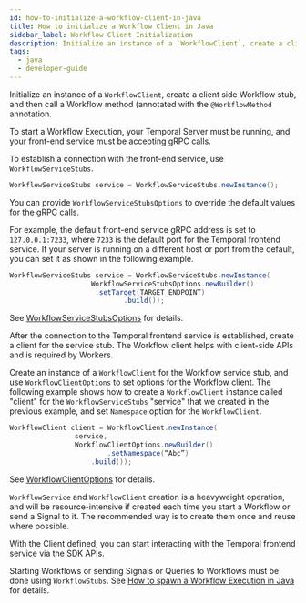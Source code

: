 ```yaml
---
id: how-to-initialize-a-workflow-client-in-java
title: How to initialize a Workflow Client in Java
sidebar_label: Workflow Client Initialization
description: Initialize an instance of a `WorkflowClient`, create a client side Workflow stub, and then call a Workflow method (annotated with the `@WorkflowMethod` annotation).
tags:
  - java
  - developer-guide
---
```


Initialize an instance of a `WorkflowClient`, create a client side Workflow stub, and then call a Workflow method (annotated with the `@WorkflowMethod` annotation.

To start a Workflow Execution, your Temporal Server must be running, and your front-end service must be accepting gRPC calls.

To establish a connection with the front-end service, use `WorkflowServiceStubs`.

```java
WorkflowServiceStubs service = WorkflowServiceStubs.newInstance();
```

You can provide `WorkflowServiceStubsOptions` to override the default values for the gRPC calls.

For example, the default front-end service gRPC address is set to `127.0.0.1:7233`, where `7233` is the default port for the Temporal frontend service. If your server is running on a different host or port from the default, you can set it as shown in the following example.

```java
WorkflowServiceStubs service = WorkflowServiceStubs.newInstance(
                    WorkflowServiceStubsOptions.newBuilder()
                     .setTarget(TARGET_ENDPOINT)
                            .build());

```

See [WorkflowServiceStubsOptions](/docs/java/how-to-set-workflowservicestuboptions-in-java) for details.

After the connection to the Temporal frontend service is established, create a client for the service stub.
The Workflow client helps with client-side APIs and is required by Workers.

Create an instance of a `WorkflowClient` for the Workflow service stub, and use `WorkflowClientOptions` to set options for the Workflow client.
The following example shows how to create a `WorkflowClient` instance called "client" for the `WorkflowServiceStubs` "service" that we created in the previous example, and set `Namespace` option for the `WorkflowClient`.

```java
WorkflowClient client = WorkflowClient.newInstance(
                service,
                WorkflowClientOptions.newBuilder()
                        .setNamespace(“Abc”)
                    .build());

```

See [WorkflowClientOptions](/docs/java/how-to-set-workflowclientoptions-in-java) for details.

`WorkflowService` and `WorkflowClient` creation is a heavyweight operation, and will be resource-intensive if created each time you start a Workflow or send a Signal to it. The recommended way is to create them once and reuse where possible.

With the Client defined, you can start interacting with the Temporal frontend service via the SDK APIs.

Starting Workflows or sending Signals or Queries to Workflows must be done using `WorkflowStubs`.
See [How to spawn a Workflow Execution in Java](/docs/java/how-to-spawn-a-workflow-execution-in-java) for details.
